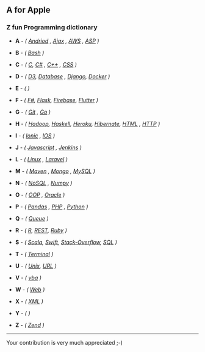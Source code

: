 ## A for Apple 



### Z fun Programming dictionary 

- **A** - *( [Andriod](https://www.android.com/) , [Ajax](https://en.wikipedia.org/wiki/Ajax_(programming)) , [AWS](https://aws.amazon.com/) , [ASP](https://dotnet.microsoft.com/apps/aspnet) )*

- **B** - *( [Bash](https://www.gnu.org/software/bash/) )*

- **C** - *( [C](https://en.wikipedia.org/wiki/C_(programming_language)), [C#](https://docs.microsoft.com/en-us/dotnet/csharp/) , [C++](https://en.wikipedia.org/wiki/C%2B%2B) , [CSS](https://en.wikipedia.org/wiki/Cascading_Style_Sheets) )*

- **D** - *( [D3](https://d3js.org/), [Database](https://en.wikipedia.org/wiki/Database) , [Django](https://www.djangoproject.com/), [Docker](https://hub.docker.com/) )*

- **E** - *( )*

- **F** - *( [F#]( https://fsharp.org/ ), [Flask](https://github.com/pallets/flask), [Firebase](https://firebase.google.com/), [Flutter](https://flutter.dev/) )*

- **G** - *( [Git](https://git-scm.com/) , [Go](https://golang.org/)  )*

- **H** - *( [Hadoop](https://hadoop.apache.org/), [Haskell](https://www.haskell.org/), [Heroku](https://www.heroku.com/), [Hibernate](https://hibernate.org/), [HTML](https://en.wikipedia.org/wiki/HTML) , [HTTP](https://en.wikipedia.org/wiki/Hypertext_Transfer_Protocol) )*

- **I** - *( [Ionic](https://ionicframework.com/) , [IOS](https://en.wikipedia.org/wiki/IOS) )*

- **J** - *( [Javascript](https://en.wikipedia.org/wiki/JavaScript) , [Jenkins](https://jenkins.io/) )*

- **L** - *( [Linux](https://www.linux.org/) , [Laravel](https://laravel.com/) )*

- **M** - *( [Maven](https://maven.apache.org/) , [Mongo](https://www.mongodb.com/) , [MySQL](https://www.mysql.com/) )*

- **N** - *( [NoSQL](https://en.wikipedia.org/wiki/NoSQL) , [Numpy](https://numpy.org/) )*

- **O** - *( [OOP](https://en.wikipedia.org/wiki/Object-oriented_programming) , [Oracle](https://www.oracle.com/index.html) )*

- **P** - *( [Pandas](https://pandas.pydata.org/) , [PHP](https://www.php.net/) , [Python](https://www.python.org/) )*

- **Q** - *( [Queue](https://www.geeksforgeeks.org/queue-data-structure/) )*

- **R** - *( [R](https://www.r-project.org/), [REST](https://en.wikipedia.org/wiki/Representational_state_transfer), [Ruby](https://www.ruby-lang.org/en/) )*

- **S** - *( [Scala](https://www.scala-lang.org/), [Swift](https://developer.apple.com/swift/), [Stack-Overflow](https://stackoverflow.com/), [SQL](https://en.wikipedia.org/wiki/SQL) )*

- **T** - *( [Terminal](http://linuxcommand.org/) )*
 
- **U** - *( [Unix](https://www.unix.com/), [URL](https://en.wikipedia.org/wiki/URL) )*

- **V** - *( [vba](https://en.wikipedia.org/wiki/Visual_Basic_for_Applications) )*

- **W** - *( [Web](https://en.wikipedia.org/wiki/Web) )*

- **X** - *( [XML](https://www.xml.com/) )*

- **Y** - *(  )*

- **Z** - *( [Zend](https://framework.zend.com/) )*



---------------------------------------

Your contribution is very much appreciated ;-) 
